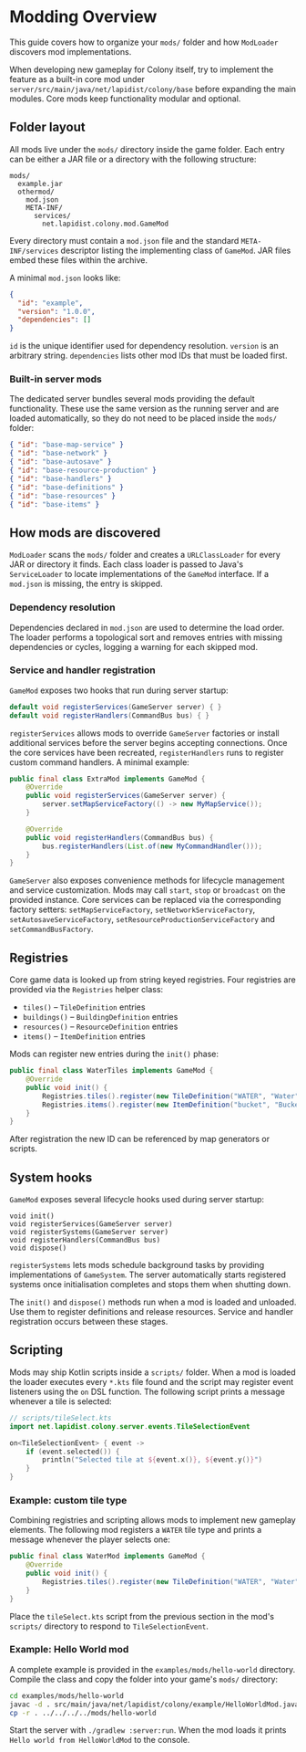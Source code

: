 # Modding Overview

This guide covers how to organize your `mods/` folder and how `ModLoader` discovers mod implementations.

When developing new gameplay for Colony itself, try to implement the feature as
a built-in core mod under `server/src/main/java/net/lapidist/colony/base` before
expanding the main modules. Core mods keep functionality modular and optional.

## Folder layout

All mods live under the `mods/` directory inside the game folder.
Each entry can be either a JAR file or a directory with the following structure:

```
mods/
  example.jar
  othermod/
    mod.json
    META-INF/
      services/
        net.lapidist.colony.mod.GameMod
```

Every directory must contain a `mod.json` file and the standard
`META-INF/services` descriptor listing the implementing class of `GameMod`.
JAR files embed these files within the archive.

A minimal `mod.json` looks like:

```json
{
  "id": "example",
  "version": "1.0.0",
  "dependencies": []
}
```

`id` is the unique identifier used for dependency resolution.
`version` is an arbitrary string.
`dependencies` lists other mod IDs that must be loaded first.

### Built-in server mods

The dedicated server bundles several mods providing the default functionality.
These use the same version as the running server and are loaded automatically, so they do not need to be placed inside the `mods/` folder:

```json
{ "id": "base-map-service" }
{ "id": "base-network" }
{ "id": "base-autosave" }
{ "id": "base-resource-production" }
{ "id": "base-handlers" }
{ "id": "base-definitions" }
{ "id": "base-resources" }
{ "id": "base-items" }
```

## How mods are discovered

`ModLoader` scans the `mods/` folder and creates a `URLClassLoader` for every
JAR or directory it finds. Each class loader is passed to Java's `ServiceLoader`
to locate implementations of the `GameMod` interface. If a `mod.json` is
missing, the entry is skipped.

### Dependency resolution

Dependencies declared in `mod.json` are used to determine the load order. The
loader performs a topological sort and removes entries with missing
dependencies or cycles, logging a warning for each skipped mod.

### Service and handler registration

`GameMod` exposes two hooks that run during server startup:

```java
default void registerServices(GameServer server) { }
default void registerHandlers(CommandBus bus) { }
```

`registerServices` allows mods to override `GameServer` factories or install
additional services before the server begins accepting connections. Once the
core services have been recreated, `registerHandlers` runs to register custom
command handlers. A minimal example:

```java
public final class ExtraMod implements GameMod {
    @Override
    public void registerServices(GameServer server) {
        server.setMapServiceFactory(() -> new MyMapService());
    }

    @Override
    public void registerHandlers(CommandBus bus) {
        bus.registerHandlers(List.of(new MyCommandHandler()));
    }
}
```

`GameServer` also exposes convenience methods for lifecycle management and
service customization. Mods may call `start`, `stop` or `broadcast` on the
provided instance. Core services can be replaced via the corresponding factory
setters: `setMapServiceFactory`, `setNetworkServiceFactory`,
`setAutosaveServiceFactory`, `setResourceProductionServiceFactory` and
`setCommandBusFactory`.

## Registries

Core game data is looked up from string keyed registries. Four registries are
provided via the `Registries` helper class:

- `tiles()` – `TileDefinition` entries
- `buildings()` – `BuildingDefinition` entries
- `resources()` – `ResourceDefinition` entries
- `items()` – `ItemDefinition` entries

Mods can register new entries during the `init()` phase:

```java
public final class WaterTiles implements GameMod {
    @Override
    public void init() {
        Registries.tiles().register(new TileDefinition("WATER", "Water", "water0"));
        Registries.items().register(new ItemDefinition("bucket", "Bucket", "bucket0"));
    }
}
```

After registration the new ID can be referenced by map generators or scripts.

## System hooks

`GameMod` exposes several lifecycle hooks used during server startup:

```
void init()
void registerServices(GameServer server)
void registerSystems(GameServer server)
void registerHandlers(CommandBus bus)
void dispose()
```

`registerSystems` lets mods schedule background tasks by providing implementations of
`GameSystem`. The server automatically starts registered systems once initialisation completes and
stops them when shutting down.

The `init()` and `dispose()` methods run when a mod is loaded and unloaded. Use them to register
definitions and release resources. Service and handler registration occurs between these stages.

## Scripting

Mods may ship Kotlin scripts inside a `scripts/` folder. When a mod is loaded the loader executes every
`*.kts` file found and the script may register event listeners using the `on` DSL function. The following
script prints a message whenever a tile is selected:

```kotlin
// scripts/tileSelect.kts
import net.lapidist.colony.server.events.TileSelectionEvent

on<TileSelectionEvent> { event ->
    if (event.selected()) {
        println("Selected tile at ${event.x()}, ${event.y()}")
    }
}
```

### Example: custom tile type

Combining registries and scripting allows mods to implement new gameplay elements. The following mod
registers a `WATER` tile type and prints a message whenever the player selects one:

```java
public final class WaterMod implements GameMod {
    @Override
    public void init() {
        Registries.tiles().register(new TileDefinition("WATER", "Water", "water0"));
    }
}
```

Place the `tileSelect.kts` script from the previous section in the mod's `scripts/` directory to respond to
`TileSelectionEvent`.


### Example: Hello World mod

A complete example is provided in the `examples/mods/hello-world` directory.
Compile the class and copy the folder into your game's `mods/` directory:

```bash
cd examples/mods/hello-world
javac -d . src/main/java/net/lapidist/colony/example/HelloWorldMod.java
cp -r . ../../../../mods/hello-world
```

Start the server with `./gradlew :server:run`. When the mod loads it prints
`Hello world from HelloWorldMod` to the console.

